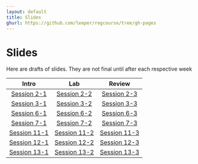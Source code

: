 ```yaml
---
layout: default
title: Slides
ghurl: https://github.com/leeper/regcourse/tree/gh-pages
---
```


# Slides #

Here are drafts of slides. They are not final until after each respective week

|  Intro  |  Lab  |  Review  |
| :-----: | :---: | :------: |
| [Session 2-1](Session02_01.html) | [Session 2-2](Session02_02.html) | [Session 2-3](Session02_03.html) |
| [Session 3-1](Session03_01.html) | [Session 3-2](Session03_02.html) | [Session 3-3](Session03_03.html) |
| [Session 6-1](Session06_01.html) | [Session 6-2](Session06_02.html) | [Session 6-3](Session06_03.html) |
| [Session 7-1](Session07_01.html) | [Session 7-2](Session07_02.html) | [Session 7-3](Session07_03.html) |
| [Session 11-1](Session11_01.html) | [Session 11-2](Session11_02.html) | [Session 11-3](Session11_03.html) |
| [Session 12-1](Session12_01.html) | [Session 12-2](Session12_02.html) | [Session 12-3](Session12_03.html) |
| [Session 13-1](Session13_01.html) | [Session 13-2](Session13_02.html) | [Session 13-3](Session13_03.html) |
